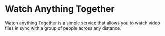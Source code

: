 # Watch Anything Together

Watch anything Together is a simple service that allows you to watch video files in 
sync with a group of people across any distance.

